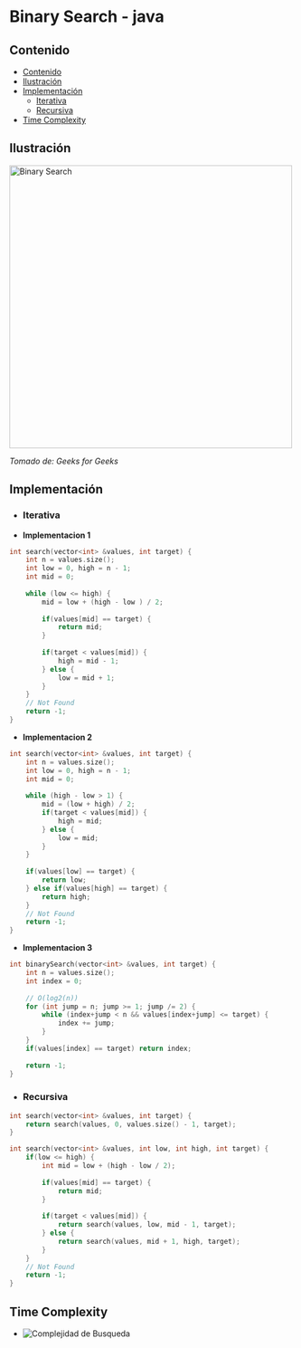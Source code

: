 # Binary Search - java

## Contenido

* [Contenido](#contenido)
* [Ilustración](#ilustración)
* [Implementación](#implementación)
    * [Iterativa](#iterativa)
    * [Recursiva](#recursiva)
* [Time Complexity](#time-complexity)

## Ilustración

<img alt="Binary Search" src="https://www.geeksforgeeks.org/wp-content/uploads/Binary-Search.png" width="500">

_Tomado de: Geeks for Geeks_

## Implementación

* ### Iterativa

* **Implementacion 1**

```c++
int search(vector<int> &values, int target) {
    int n = values.size();
    int low = 0, high = n - 1;
    int mid = 0;
    
    while (low <= high) {
        mid = low + (high - low ) / 2;
        
        if(values[mid] == target) {
            return mid;
        }
        
        if(target < values[mid]) {
            high = mid - 1;
        } else {
            low = mid + 1;
        }
    }
    // Not Found
    return -1;
}
```

* **Implementacion 2**

```c++
int search(vector<int> &values, int target) {
    int n = values.size();
    int low = 0, high = n - 1;
    int mid = 0;
    
    while (high - low > 1) {
        mid = (low + high) / 2;
        if(target < values[mid]) {
            high = mid;
        } else {
            low = mid;
        }
    }
    
    if(values[low] == target) {
        return low;
    } else if(values[high] == target) {
        return high;
    }
    // Not Found
    return -1;
}
```

* **Implementacion 3**

```c++
int binarySearch(vector<int> &values, int target) {
    int n = values.size();
    int index = 0;
    
    // O(log2(n))
    for (int jump = n; jump >= 1; jump /= 2) {
        while (index+jump < n && values[index+jump] <= target) {
            index += jump;
        }
    }
    if(values[index] == target) return index;
    
    return -1;
}
```

* ### Recursiva

```c++
int search(vector<int> &values, int target) {
    return search(values, 0, values.size() - 1, target);
}

int search(vector<int> &values, int low, int high, int target) {
    if(low <= high) {
        int mid = low + (high - low / 2);
        
        if(values[mid] == target) {
            return mid;
        }
        
        if(target < values[mid]) {
            return search(values, low, mid - 1, target);
        } else {
            return search(values, mid + 1, high, target);
        }
    }
    // Not Found
    return -1;
}
```

## Time Complexity

* ![Complejidad de Busqueda](https://i.ibb.co/RzJ8t4m/Log-n.png)